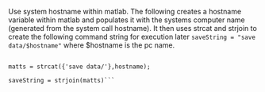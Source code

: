 Use system hostname within matlab.  The following creates a hostname variable within matlab and populates it with the systems computer name (generated from the system call hostname).  It then uses strcat and strjoin to create the following command string for execution later ```saveString = "save data/$hostname"``` where $hostname is the pc name.

```[~,hostname] = system('hostname');

matts = strcat({'save data/'},hostname);

saveString = strjoin(matts)```
